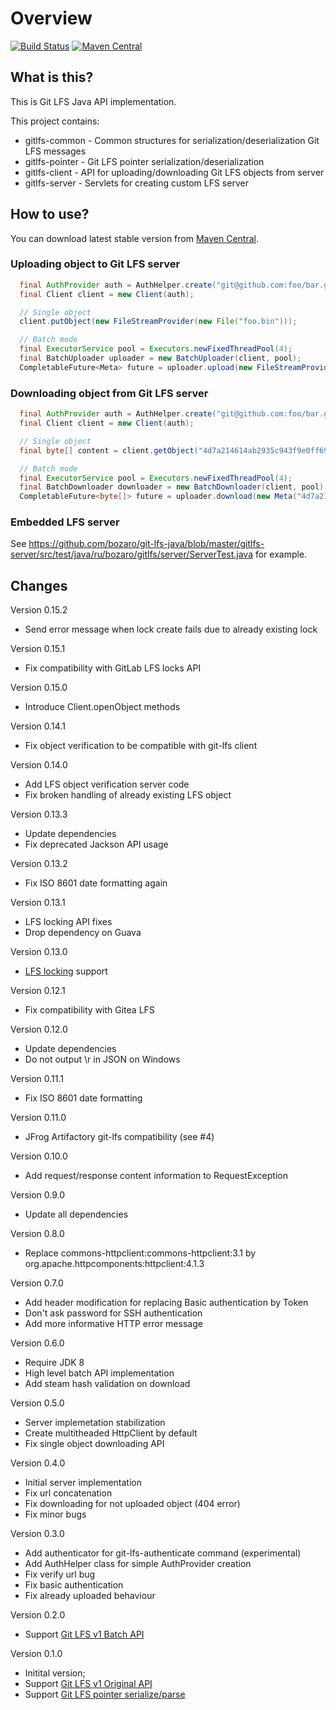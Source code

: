 # Overview

[![Build Status](https://travis-ci.org/bozaro/git-lfs-java.svg?branch=master)](https://travis-ci.org/bozaro/git-lfs-java)
[![Maven Central](https://img.shields.io/maven-central/v/ru.bozaro.gitlfs/gitlfs-common.svg)](http://mvnrepository.com/artifact/ru.bozaro.gitlfs)

## What is this?

This is Git LFS Java API implementation.

This project contains:

 * gitlfs-common - Common structures for serialization/deserialization Git LFS messages
 * gitlfs-pointer - Git LFS pointer serialization/deserialization
 * gitlfs-client - API for uploading/downloading Git LFS objects from server
 * gitlfs-server - Servlets for creating custom LFS server

## How to use?

You can download latest stable version from [Maven Central](http://mvnrepository.com/artifact/ru.bozaro.gitlfs).

### Uploading object to Git LFS server

```java
  final AuthProvider auth = AuthHelper.create("git@github.com:foo/bar.git");
  final Client client = new Client(auth);

  // Single object
  client.putObject(new FileStreamProvider(new File("foo.bin")));

  // Batch mode
  final ExecutorService pool = Executors.newFixedThreadPool(4);
  final BatchUploader uploader = new BatchUploader(client, pool);
  CompletableFuture<Meta> future = uploader.upload(new FileStreamProvider(new File("bar.bin")));
```

### Downloading object from Git LFS server

```java
  final AuthProvider auth = AuthHelper.create("git@github.com:foo/bar.git");
  final Client client = new Client(auth);

  // Single object
  final byte[] content = client.getObject("4d7a214614ab2935c943f9e0ff69d22eadbb8f32b1258daaa5e2ca24d17e2393", ByteStreams::toByteArray);

  // Batch mode
  final ExecutorService pool = Executors.newFixedThreadPool(4);
  final BatchDownloader downloader = new BatchDownloader(client, pool);
  CompletableFuture<byte[]> future = uploader.download(new Meta("4d7a214614ab2935c943f9e0ff69d22eadbb8f32b1258daaa5e2ca24d17e2393", 10), ByteStreams::toByteArray);
```

### Embedded LFS server

See https://github.com/bozaro/git-lfs-java/blob/master/gitlfs-server/src/test/java/ru/bozaro/gitlfs/server/ServerTest.java for example.

## Changes

Version 0.15.2

 * Send error message when lock create fails due to already existing lock

Version 0.15.1

 * Fix compatibility with GitLab LFS locks API

Version 0.15.0

 * Introduce Client.openObject methods

Version 0.14.1

 * Fix object verification to be compatible with git-lfs client

Version 0.14.0

 * Add LFS object verification server code
 * Fix broken handling of already existing LFS object 

Version 0.13.3

 * Update dependencies
 * Fix deprecated Jackson API usage

Version 0.13.2

 * Fix ISO 8601 date formatting again

Version 0.13.1

 * LFS locking API fixes
 * Drop dependency on Guava

Version 0.13.0

 * [LFS locking](https://github.com/git-lfs/git-lfs/blob/master/docs/api/locking.md) support

Version 0.12.1

 * Fix compatibility with Gitea LFS

Version 0.12.0

 * Update dependencies
 * Do not output \r in JSON on Windows

Version 0.11.1

 * Fix ISO 8601 date formatting

Version 0.11.0

 * JFrog Artifactory git-lfs compatibility (see #4)

Version 0.10.0

 * Add request/response content information to RequestException

Version 0.9.0

 * Update all dependencies

Version 0.8.0

 * Replace commons-httpclient:commons-httpclient:3.1 by org.apache.httpcomponents:httpclient:4.1.3

Version 0.7.0

 * Add header modification for replacing Basic authentication by Token
 * Don't ask password for SSH authentication
 * Add more informative HTTP error message

Version 0.6.0

 * Require JDK 8
 * High level batch API implementation
 * Add steam hash validation on download

Version 0.5.0

 * Server implemetation stabilization
 * Create multitheaded HttpClient by default
 * Fix single object downloading API

Version 0.4.0

 * Initial server implementation
 * Fix url concatenation
 * Fix downloading for not uploaded object (404 error)
 * Fix minor bugs

Version 0.3.0

 * Add authenticator for git-lfs-authenticate command (experimental)
 * Add AuthHelper class for simple AuthProvider creation
 * Fix verify url bug
 * Fix basic authentication
 * Fix already uploaded behaviour

Version 0.2.0

 * Support [Git LFS v1 Batch API](https://github.com/github/git-lfs/blob/master/docs/api/http-v1-batch.md)

Version 0.1.0

 * Initital version;
 * Support [Git LFS v1 Original API](https://github.com/github/git-lfs/blob/master/docs/api/http-v1-original.md)
 * Support [Git LFS pointer serialize/parse](https://github.com/github/git-lfs/blob/master/docs/spec.md)
